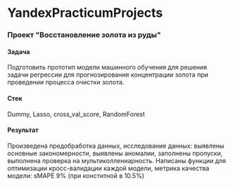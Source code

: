 # YandexPracticumProjects

### Проект "Восстановление золота из руды"

#### Задача
Подготовить прототип модели машинного обучения для решения задачи регрессии для прогнозирования концентрации золота при проведении процесса очистки золота.

#### Стек
Dummy, Lasso, cross_val_score, RandomForest

#### Результат
Произведена предобработка данных, исследование данных: выявлены основные закономерности, выявлены аномалии, заполнены пропуски, выполнена проверка на мультиколлениарность. Написаны функции для оптимизации кросс-валидации каждой модели, метрика качества модели: sMAPE 9% (при констнтной в 10.5%)